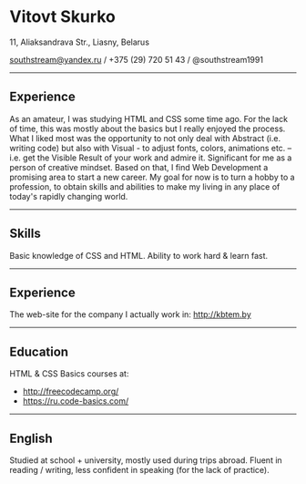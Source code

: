 # Vitovt Skurko

11, Aliaksandrava Str., Liasny, Belarus

<southstream@yandex.ru> / +375 (29) 720 51 43 / @southstream1991

---

## Experience

As an amateur, I was studying HTML and CSS some time ago. For the lack of time, this was mostly about the basics but I really enjoyed the process. What I liked most was the opportunity to not only deal with Abstract (i.e. writing code) but also with Visual - to adjust fonts, colors, animations etc. – i.e. get the Visible Result of your work and admire it. Significant for me as a person of creative mindset. Based on that, I find Web Development a promising area to start a new career. My goal for now is to turn a hobby to a profession, to obtain skills and abilities to make my living in any place of today's rapidly changing world.

---

## Skills

Basic knowledge of CSS and HTML. Ability to work hard & learn fast.

---

## Experience

The web-site for the company I actually work in:
<http://kbtem.by>

---

## Education

HTML & CSS Basics courses at:

- http://freecodecamp.org/
- https://ru.code-basics.com/

---

## English

Studied at school + university, mostly used during trips abroad. Fluent in reading / writing, less confident in speaking (for the lack of practice).
